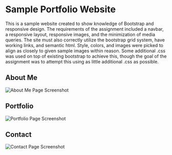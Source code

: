 # Sample Portfolio Website

This is a sample website created to show knowledge of Bootstrap and responsive design. The requirements of the assignment included a navbar, a responsive layout, responsive images, and the minimization of media queries. The site must also correctly utilize the bootstrap grid system, have working links, and semantic html. Style, colors, and images were picked to align as closely to given sample images within reason. Some additional .css was used on top of existing bootstrap to achieve this, though the goal of the assignment was to attempt this using as little additional .css as possible. 

## About Me

![About Me Page Screenshot](screenshots/about-me.jpg)

## Portfolio

![Portfolio Page Screenshot](screenshots/portfolio.jpg)

##  Contact

![Contact Page Screenshot](screenshots/contact.jpg)
